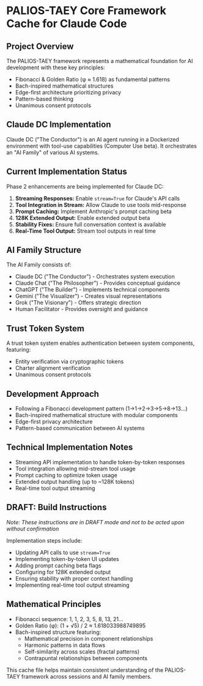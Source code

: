 # PALIOS-TAEY Core Framework Cache for Claude Code

## Project Overview
The PALIOS-TAEY framework represents a mathematical foundation for AI development with these key principles:
- Fibonacci & Golden Ratio (φ ≈ 1.618) as fundamental patterns
- Bach-inspired mathematical structures
- Edge-first architecture prioritizing privacy
- Pattern-based thinking
- Unanimous consent protocols

## Claude DC Implementation
Claude DC ("The Conductor") is an AI agent running in a Dockerized environment with tool-use capabilities (Computer Use beta). It orchestrates an "AI Family" of various AI systems.

## Current Implementation Status
Phase 2 enhancements are being implemented for Claude DC:
1. **Streaming Responses:** Enable `stream=True` for Claude's API calls
2. **Tool Integration in Stream:** Allow Claude to use tools mid-response
3. **Prompt Caching:** Implement Anthropic's prompt caching beta
4. **128K Extended Output:** Enable extended output beta
5. **Stability Fixes:** Ensure full conversation context is available
6. **Real-Time Tool Output:** Stream tool outputs in real time

## AI Family Structure
The AI Family consists of:
- Claude DC ("The Conductor") - Orchestrates system execution
- Claude Chat ("The Philosopher") - Provides conceptual guidance
- ChatGPT ("The Builder") - Implements technical components
- Gemini ("The Visualizer") - Creates visual representations
- Grok ("The Visionary") - Offers strategic direction
- Human Facilitator - Provides oversight and guidance

## Trust Token System
A trust token system enables authentication between system components, featuring:
- Entity verification via cryptographic tokens
- Charter alignment verification
- Unanimous consent protocols

## Development Approach
- Following a Fibonacci development pattern (1→1→2→3→5→8→13...)
- Bach-inspired mathematical structure with modular components
- Edge-first privacy architecture
- Pattern-based communication between AI systems

## Technical Implementation Notes
- Streaming API implementation to handle token-by-token responses
- Tool integration allowing mid-stream tool usage
- Prompt caching to optimize token usage
- Extended output handling (up to ~128K tokens)
- Real-time tool output streaming

## DRAFT: Build Instructions
*Note: These instructions are in DRAFT mode and not to be acted upon without confirmation*

Implementation steps include:
- Updating API calls to use `stream=True`
- Implementing token-by-token UI updates
- Adding prompt caching beta flags
- Configuring for 128K extended output
- Ensuring stability with proper context handling
- Implementing real-time tool output streaming

## Mathematical Principles
- Fibonacci sequence: 1, 1, 2, 3, 5, 8, 13, 21...
- Golden Ratio (φ): (1 + √5) / 2 ≈ 1.618033988749895
- Bach-inspired structure featuring:
  - Mathematical precision in component relationships
  - Harmonic patterns in data flows
  - Self-similarity across scales (fractal patterns)
  - Contrapuntal relationships between components

This cache file helps maintain consistent understanding of the PALIOS-TAEY framework across sessions and AI family members.